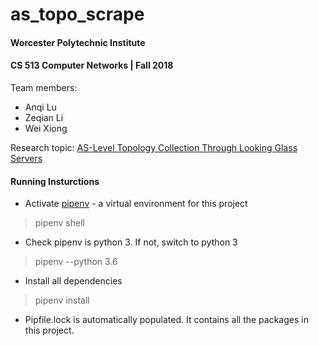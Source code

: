 # as_topo_scrape
#### Worcester Polytechnic Institute
#### CS 513 Computer Networks | Fall 2018

Team members: 
* Anqi Lu
* Zeqian Li
* Wei Xiong 

Research topic: 
[AS-Level Topology Collection Through Looking Glass Servers](http://conferences.sigcomm.org/imc/2013/papers/imc037s-khanA.pdf)


#### Running Insturctions
* Activate [pipenv](https://github.com/pypa/pipenv) - a virtual environment for this project
> pipenv shell
* Check pipenv is python 3. If not, switch to python 3
> pipenv --python 3.6
* Install all dependencies
> pipenv install

* Pipfile.lock is automatically populated. It contains all the packages in this project. 
